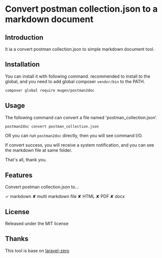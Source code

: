 # Convert postman collection.json to a markdown document

## Introduction

It ia a convert postman collection.json to simple markdown document tool. 

## Installation

You can install it with following command. recommended to install to the global, and you need to add global composer `vendor/bin` to the PATH.

```bash
composer global require mugen/postman2doc
```

## Usage

The following command can convert a file named 'postman_collection.json'. 

```bash
postman2doc convert postman_collection.json
```

OR you can run `postman2doc` directly, then you will see command I/O.  

If convert success, you will receive a system notification, and you can see the markdown file at same folder.

That's all, thank you.  

## Features

Convert postman collection.json to...

✓ markdown
✘ multi markdown file
✘ HTML
✘ PDF
✘ docx

## License

Released under the MIT license

## Thanks

This tool is base on [laravel-zero](https://github.com/laravel-zero/laravel-zero)
